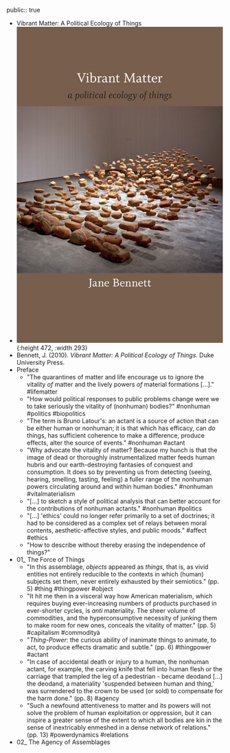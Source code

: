 public:: true

- Vibrant Matter: A Political Ecology of Things
- ![978-0-8223-4633-3_pr.jpeg](../assets/978-0-8223-4633-3_pr_1676389528324_0.jpeg){:height 472, :width 293}
- Bennett, J. (2010). *Vibrant Matter: A Political Ecology of Things*. Duke University Press.
- Preface
	- "The quarantines of matter and life encourage us to ignore the vitality _of_ matter and the lively powers _of_ material formations [...]." #lifematter
	- "How would political responses to public problems change were we to take seriously the vitality of (nonhuman) bodies?" #nonhuman #politics #biopolitics
	- "The term is Bruno Latour's: an actant is a source of action that can be either human or nonhuman; it is that which has efficacy, can _do_ things, has sufficient coherence to make a difference, produce effects, alter the source of events." #nonhuman #actant
	- "Why advocate the vitality of matter? Because my hunch is that the image of dead or thoroughly instrumentalized matter feeds human hubris and our earth-destroying fantasies of conquest and consumption. It does so by preventing us from detecting (seeing, hearing, smelling, tasting, feeling) a fuller range of the nonhuman powers circulating around and within human bodies." #nonhuman #vitalmaterialism
	- "[...] to sketch a style of political analysis that can better account for the contributions of nonhuman actants." #nonhuman #politics
	- "[...] 'ethics' could no longer refer primarily to a set of doctrines; it had to be considered as a complex set of relays between moral contents, aesthetic-affective styles, and public moods." #affect #ethics
	- "How to describe without thereby erasing the independence of things?"
- 01_ The Force of Things
	- "In this assemblage, _objects_ appeared as _things_, that is, as vivid entities not entirely reducible to the contexts in which (human) subjects set them, never entirely exhausted by their semiotics." (pp. 5) #thing #thingpower #object
	- "It hit me then in a visceral way how American materialism, which requires buying ever-increasing numbers of products purchased in ever-shorter cycles, is _anti_ materiality. The sheer volume of commodities, and the hyperconsumptive necessity of junking them to make room for new ones, conceals the vitality of matter." (pp. 5) #capitalism #commodityà
	- "_Thing-Power_: the curious ability of inanimate things to animate, to act, to produce effects dramatic and subtle." (pp. 6) #thingpower #actant
	- "In case of accidental death or injury to a human, the nonhuman actant, for example, the carving knife that fell into human flesh or the carriage that trampled the leg of a pedestrian - became deodand [...] the deodand, a materiality 'suspended between human and thing,' was surrendered to the crown to be used (or sold) to compensate for the harm done." (pp. 8) #agency
	- "Such a newfound attentiveness to matter and its powers will not solve the problem of human exploitation or oppression, but it can inspire a greater sense of the extent to which all bodies are kin in the sense of inextricably enmeshed in a dense network of relations." (pp. 13) #powerdynamics #relations
- 02_ The Agency of Assemblages